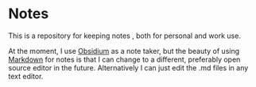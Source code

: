 # Notes

This is a repository for keeping notes , both for personal and work use.

At the moment, I use [Obsidium](https://obsidian.md/) as a note taker, but the beauty of using [Markdown](https://github.github.com/gfm/) for notes is that I can change to a different, preferably open source editor in the future. Alternatively I can just edit the .md files in any text editor.
